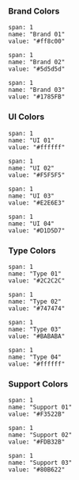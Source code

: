 ### Brand Colors

```color
span: 1
name: "Brand 01"
value: "#ff8c00"
```

```color
span: 1
name: "Brand 02"
value: "#5d5d5d"
```

```color
span: 1
name: "Brand 03"
value: "#1785FB"
```

### UI Colors

```color
span: 1
name: "UI 01"
value: "#ffffff"
```

```color
span: 1
name: "UI 02"
value: "#F5F5F5"
```

```color
span: 1
name: "UI 03"
value: "#E2E6E3"
```

```color
span: 1
name: "UI 04"
value: "#D1D5D7"
```

### Type Colors

```color
span: 1
name: "Type 01"
value: "#2C2C2C"
```

```color
span: 1
name: "Type 02"
value: "#747474"
```

```color
span: 1
name: "Type 03"
value: "#BABABA"
```

```color
span: 1
name: "Type 04"
value: "#ffffff"
```

### Support Colors

```color
span: 1
name: "Support 01"
value: "#F3522B"
```

```color
span: 1
name: "Support 02"
value: "#FDB32B"
```

```color
span: 1
name: "Support 03"
value: "#80B622"
```
